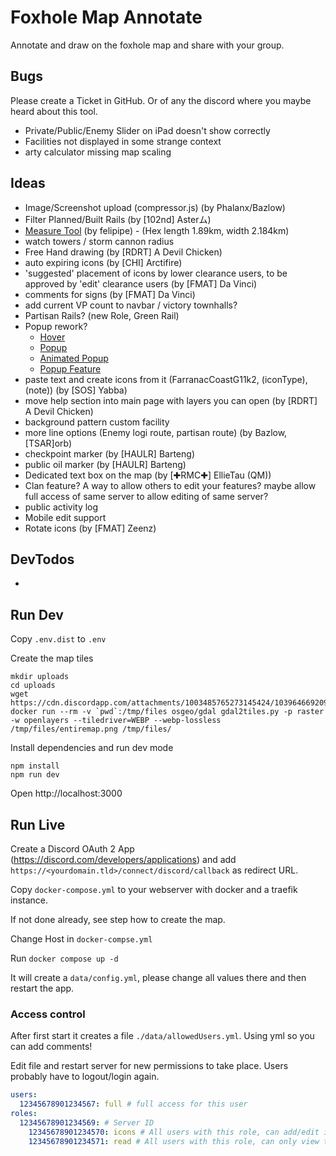 # Foxhole Map Annotate

Annotate and draw on the foxhole map and share with your group.

## Bugs

Please create a Ticket in GitHub. Or of any the discord where you maybe heard about this tool.

* Private/Public/Enemy Slider on iPad doesn't show correctly
* Facilities not displayed in some strange context
* arty calculator missing map scaling

## Ideas

* Image/Screenshot upload (compressor.js) (by Phalanx/Bazlow)
* Filter Planned/Built Rails (by [102nd] Asterム)
* [Measure Tool](https://viglino.github.io/ol-ext/examples/popup/map.tooltip.measure.html) (by felipipe) - (Hex length 1.89km, width 2.184km)
* watch towers / storm cannon radius
* Free Hand drawing (by [RDRT] A Devil Chicken)
* auto expiring icons (by [CHI] Arctifire)
* 'suggested' placement of icons by lower clearance users, to be approved by 'edit' clearance users (by [FMAT] Da Vinci)
* comments for signs (by [FMAT] Da Vinci)
* add current VP count to navbar / victory townhalls? 
* Partisan Rails? (new Role, Green Rail)
* Popup rework?
  * [Hover](https://viglino.github.io/ol-ext/examples/interaction/map.interaction.hover.html)
  * [Popup](http://viglino.github.io/ol-ext/examples/popup/map.popup.html)
  * [Animated Popup](http://viglino.github.io/ol-ext/examples/popup/map.popup.anim.html)
  * [Popup Feature](https://viglino.github.io/ol-ext/examples/popup/map.popup.feature.html)
* paste text and create icons from it (FarranacCoastG11k2, (iconType), (note)) (by [SOS] Yabba)
* move help section into main page with layers you can open (by [RDRT] A Devil Chicken)
* background pattern custom facility
* more line options (Enemy logi route, partisan route) (by Bazlow, [TSAR]orb)
* checkpoint marker (by [HAULR] Barteng)
* public oil marker (by [HAULR] Barteng)
* Dedicated text box on the map (by [✚RMC✚] EllieTau (QM))
* Clan feature? A way to allow others to edit your features? maybe allow full access of same server to allow editing of same server?
* public activity log
* Mobile edit support
* Rotate icons (by [FMAT] Zeenz)

## DevTodos

* 

## Run Dev

Copy `.env.dist` to `.env`

Create the map tiles
```
mkdir uploads
cd uploads
wget https://cdn.discordapp.com/attachments/1003485765273145424/1039646692095574046/entiremap.png
docker run --rm -v `pwd`:/tmp/files osgeo/gdal gdal2tiles.py -p raster -w openlayers --tiledriver=WEBP --webp-lossless /tmp/files/entiremap.png /tmp/files/
```

Install dependencies and run dev mode
```
npm install
npm run dev
```

Open http://localhost:3000

## Run Live

Create a Discord OAuth 2 App (https://discord.com/developers/applications) and add `https://<yourdomain.tld>/connect/discord/callback` as redirect URL.

Copy `docker-compose.yml` to your webserver with docker and a traefik instance.

If not done already, see step how to create the map.

Change Host in `docker-compse.yml`

Run `docker compose up -d`

It will create a `data/config.yml`, please change all values there and then restart the app. 

### Access control

After first start it creates a file `./data/allowedUsers.yml`. Using yml so you can add comments!

Edit file and restart server for new permissions to take place. Users probably have to logout/login again.

```yaml
users:
  12345678901234567: full # full access for this user
roles:
  12345678901234569: # Server ID
    12345678901234570: icons # All users with this role, can add/edit icons
    12345678901234571: read # All users with this role, can only view the map
```
